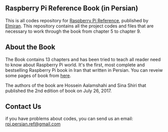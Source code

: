 ## Raspberry Pi Reference Book (in Persian)
This is all codes repository for [Raspberry Pi Reference](http://ketab.ir/bookview.aspx?bookid=2146633), published by [Elmiran](https://www.chaponashr.ir/elmiran). This repository contains all the project codes and files that are necessary to work through the book from chapter 5 to chapter 9.
## About the Book
The Book contains 13 chapters and has been tried to teach all reader need to know about Raspberry Pi world. It's the first, most complete and bestselling Raspberry Pi book in Iran that written in Persian.
You can reveiw some pages of book from [here](http://164.138.18.205/DataBase/bookpdf/96/96504071.pdf).

The authors of the book are Hossein Aalamshahi and Sina Shiri that published the 2nd edition of book on July 26, 2017.
## Contact Us
if you have problems about codes, you can send us an email:
rpi.persian.ref@gmail.com
